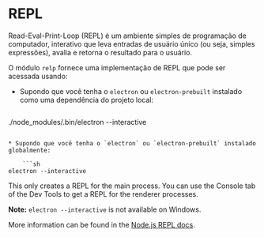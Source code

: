# REPL

Read-Eval-Print-Loop (REPL) é um ambiente simples de programação de computador, interativo que leva entradas de usuário único (ou seja, simples expressões), avalia e retorna o resultado para o usuário.

O módulo `relp` fornece uma implementação de REPL que pode ser acessada usando:

* Supondo que você tenha o `electron` ou `electron-prebuilt` instalado como uma dependência do projeto local:
    
    ```sh
./node_modules/.bin/electron --interactive
```

* Supondo que você tenha o `electron` ou `electron-prebuilt` instalado globalmente:
    
    ```sh
electron --interactive
```

This only creates a REPL for the main process. You can use the Console tab of the Dev Tools to get a REPL for the renderer processes.

**Note:** `electron --interactive` is not available on Windows.

More information can be found in the [Node.js REPL docs](https://nodejs.org/dist/latest/docs/api/repl.html).